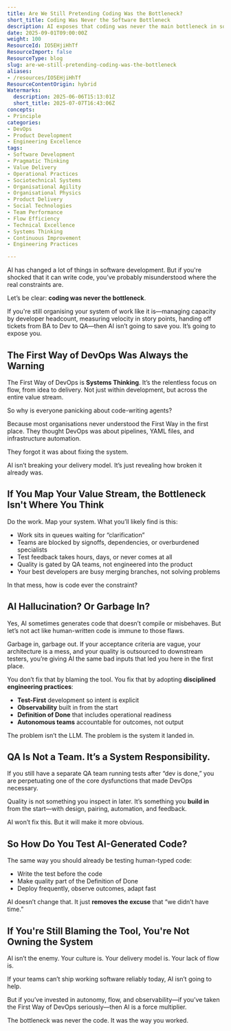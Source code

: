```yaml
---
title: Are We Still Pretending Coding Was the Bottleneck?
short_title: Coding Was Never the Software Bottleneck
description: AI exposes that coding was never the main bottleneck in software delivery; real constraints are in system flow, team practices, and organisational culture, not code writing.
date: 2025-09-01T09:00:00Z
weight: 100
ResourceId: IO5EHjiHhTf
ResourceImport: false
ResourceType: blog
slug: are-we-still-pretending-coding-was-the-bottleneck
aliases:
- /resources/IO5EHjiHhTf
ResourceContentOrigin: hybrid
Watermarks:
  description: 2025-06-06T15:13:01Z
  short_title: 2025-07-07T16:43:06Z
concepts:
- Principle
categories:
- DevOps
- Product Development
- Engineering Excellence
tags:
- Software Development
- Pragmatic Thinking
- Value Delivery
- Operational Practices
- Sociotechnical Systems
- Organisational Agility
- Organisational Physics
- Product Delivery
- Social Technologies
- Team Performance
- Flow Efficiency
- Technical Excellence
- Systems Thinking
- Continuous Improvement
- Engineering Practices

---
```

AI has changed a lot of things in software development. But if you're shocked that it can write code, you’ve probably misunderstood where the real constraints are.

Let’s be clear: **coding was never the bottleneck**.

If you're still organising your system of work like it is—managing capacity by developer headcount, measuring velocity in story points, handing off tickets from BA to Dev to QA—then AI isn’t going to save you. It’s going to expose you.

## The First Way of DevOps Was Always the Warning

The First Way of DevOps is **Systems Thinking**. It’s the relentless focus on flow, from idea to delivery. Not just within development, but across the entire value stream.

So why is everyone panicking about code-writing agents?

Because most organisations never understood the First Way in the first place. They thought DevOps was about pipelines, YAML files, and infrastructure automation.

They forgot it was about fixing the system.

AI isn’t breaking your delivery model. It’s just revealing how broken it already was.

## If You Map Your Value Stream, the Bottleneck Isn't Where You Think

Do the work. Map your system. What you’ll likely find is this:

- Work sits in queues waiting for “clarification”
- Teams are blocked by signoffs, dependencies, or overburdened specialists
- Test feedback takes hours, days, or never comes at all
- Quality is gated by QA teams, not engineered into the product
- Your best developers are busy merging branches, not solving problems

In that mess, how is code ever the constraint?

## AI Hallucination? Or Garbage In?

Yes, AI sometimes generates code that doesn’t compile or misbehaves. But let’s not act like human-written code is immune to those flaws.

Garbage in, garbage out. If your acceptance criteria are vague, your architecture is a mess, and your quality is outsourced to downstream testers, you’re giving AI the same bad inputs that led you here in the first place.

You don’t fix that by blaming the tool. You fix that by adopting **disciplined engineering practices**:

- **Test-First** development so intent is explicit
- **Observability** built in from the start
- **Definition of Done** that includes operational readiness
- **Autonomous teams** accountable for outcomes, not output

The problem isn’t the LLM. The problem is the system it landed in.

## QA Is Not a Team. It’s a System Responsibility.

If you still have a separate QA team running tests after “dev is done,” you are perpetuating one of the core dysfunctions that made DevOps necessary.

Quality is not something you inspect in later. It’s something you **build in** from the start—with design, pairing, automation, and feedback.

AI won’t fix this. But it will make it more obvious.

## So How Do You Test AI-Generated Code?

The same way you should already be testing human-typed code:

- Write the test before the code
- Make quality part of the Definition of Done
- Deploy frequently, observe outcomes, adapt fast

AI doesn’t change that. It just **removes the excuse** that “we didn’t have time.”

## If You're Still Blaming the Tool, You're Not Owning the System

AI isn’t the enemy. Your culture is. Your delivery model is. Your lack of flow is.

If your teams can’t ship working software reliably today, AI isn’t going to help.

But if you’ve invested in autonomy, flow, and observability—if you’ve taken the First Way of DevOps seriously—then AI is a force multiplier.

The bottleneck was never the code. It was the way you worked.
